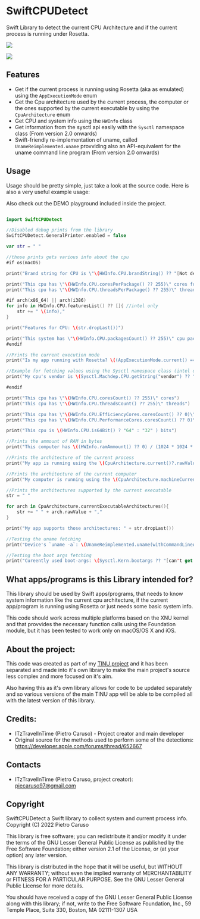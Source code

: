 # SwiftCPUDetect
Swift Library to detect the current CPU Architecture and if the current process is running under Rosetta.

[![](https://img.shields.io/endpoint?url=https%3A%2F%2Fswiftpackageindex.com%2Fapi%2Fpackages%2FITzTravelInTime%2FSwiftCPUDetect%2Fbadge%3Ftype%3Dswift-versions)](https://swiftpackageindex.com/ITzTravelInTime/SwiftCPUDetect)

[![](https://img.shields.io/endpoint?url=https%3A%2F%2Fswiftpackageindex.com%2Fapi%2Fpackages%2FITzTravelInTime%2FSwiftCPUDetect%2Fbadge%3Ftype%3Dplatforms)](https://swiftpackageindex.com/ITzTravelInTime/SwiftCPUDetect)

## Features

- Get if the current process is running using Rosetta (aka as emulated) using the `AppExecutionMode` enum
- Get the Cpu architecture used by the current process, the computer or the ones supported by the current executable by using the `CpuArchitecture`  enum
- Get CPU and system info using the `HWInfo` class
- Get information from the sysctl api easily with the `Sysctl` namespace class (From version 2.0 onwards)
- Swift-friendly re-implementation of uname, called `UnameReimplemented.uname` provviding also an API-equivalent for the uname command line program (From version 2.0 onwards)

## Usage

Usage should be pretty simple, just take a look at the source code. Here is also a very useful example usage:

Also check out the DEMO playground included inside the project.

```swift

import SwiftCPUDetect

//Disabled debug prints from the library
SwiftCPUDetect.GeneralPrinter.enabled = false

var str = " "

//those prints gets various info about the cpu
#if os(macOS)

print("Brand string for CPU is \"\(HWInfo.CPU.brandString() ?? "[Not detected]")\"")

print("This cpu has \"\(HWInfo.CPU.coresPerPackage() ?? 255)\" cores for each package")
print("This cpu has \"\(HWInfo.CPU.threadsPerPackage() ?? 255)\" threads for each package")

#if arch(x86_64) || arch(i386)
for info in HWInfo.CPU.featuresList() ?? []{ //intel only
    str += " \(info),"
}

print("Features for CPU: \(str.dropLast())")

print("This system has \"\(HWInfo.CPU.packagesCount() ?? 255)\" cpu packages")
#endif

//Prints the current execution mode
print("Is my app running with Rosetta? \((AppExecutionMode.current() == .emulated) ? "Yes" : "No")")

//Example for fetching values using the Sysctl namespace class (intel only)
print("My cpu's vendor is \(Sysctl.Machdep.CPU.getString("vendor") ?? "Apple silicon or no vendor detected")")

#endif

print("This cpu has \"\(HWInfo.CPU.coresCount() ?? 255)\" cores")
print("This cpu has \"\(HWInfo.CPU.threadsCount() ?? 255)\" threads")

print("This cpu has \"\(HWInfo.CPU.EfficiencyCores.coresCount() ?? 0)\" E-cores")
print("This cpu has \"\(HWInfo.CPU.PerformanceCores.coresCount() ?? 0)\" P-cores")

print("This cpu is \(HWInfo.CPU.is64Bit() ? "64" : "32" ) bits")

//Prints the ammount of RAM in bytes
print("This computer has \((HWInfo.ramAmmount() ?? 0) / (1024 * 1024 * 1024)) GB of RAM")

//Prints the architecture of the current process
print("My app is running using the \(CpuArchitecture.current()?.rawValue ?? "[Can't detect architecture]") architecture")

//Prints the architecture of the current computer
print("My computer is running using the \(CpuArchitecture.machineCurrent()?.rawValue ?? "[Can't detect architecture]") architecture")

//Prints the architectures supported by the current executable
str = " "

for arch in CpuArchitecture.currentExecutableArchitectures(){
    str += " " + arch.rawValue + ","
}

print("My app supports those architectures: " + str.dropLast())

//Testing the uname fetching
print("Device's `uname -a`: \(UnameReimplemented.uname(withCommandLineArgs: [.a]) ?? "[Failed to get the uname string]")")

//Testing the boot args fetching
print("Cureently used boot-args: \(Sysctl.Kern.bootargs ?? "[can't get the boot args]")")


```

## What apps/programs is this Library intended for?

This library should be used by Swift apps/programs, that needs to know system information like the current cpu architecture, if the current app/program is running using Rosetta or just needs some basic system info.

This code should work across multiple platforms based on the XNU kernel and that provvides the necessary function calls using the Foundation module, but it has been tested to work only on macOS/OS X and iOS.

## About the project:

This code was created as part of my [TINU project](https://github.com/ITzTravelInTime/TINU) and it has been separated and made into it's own library to make the main project's source less complex and more focused on it's aim. 

Also having this as it's own library allows for code to be updated separately and so various versions of the main TINU app will be able to be compiled all with the latest version of this library.

## Credits:

 - ITzTravelInTime (Pietro Caruso) - Project creator and main developer
 - Original source for the methods used to perform some of the detections: https://developer.apple.com/forums/thread/652667

## Contacts

 - ITzTravelInTime (Pietro Caruso, project creator): piecaruso97@gmail.com

## Copyright

SwiftCPUDetect a Swift library to collect system and current process info.
Copyright (C) 2022 Pietro Caruso

This library is free software; you can redistribute it and/or modify it under the terms of the GNU Lesser General Public License as published by the Free Software Foundation; either version 2.1 of the License, or (at your option) any later version.

This library is distributed in the hope that it will be useful, but WITHOUT ANY WARRANTY; without even the implied warranty of MERCHANTABILITY or FITNESS FOR A PARTICULAR PURPOSE. See the GNU Lesser General Public License for more details.

You should have received a copy of the GNU Lesser General Public License along with this library; if not, write to the Free Software Foundation, Inc., 59 Temple Place, Suite 330, Boston, MA 02111-1307 USA


